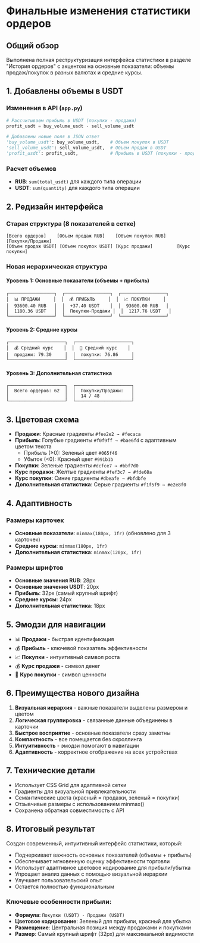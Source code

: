 # Финальные изменения статистики ордеров

## Общий обзор

Выполнена полная реструктуризация интерфейса статистики в разделе "История ордеров" с акцентом на основные показатели: объемы продаж/покупок в разных валютах и средние курсы.

## 1. Добавлены объемы в USDT

### Изменения в API (`app.py`)
```python
# Рассчитываем прибыль в USDT (покупки - продажи)
profit_usdt = buy_volume_usdt - sell_volume_usdt

# Добавлены новые поля в JSON ответ
'buy_volume_usdt': buy_volume_usdt,    # Объем покупок в USDT
'sell_volume_usdt': sell_volume_usdt,  # Объем продаж в USDT
'profit_usdt': profit_usdt,            # Прибыль в USDT (покупки - продажи)
```

### Расчет объемов
- **RUB**: `sum(total_usdt)` для каждого типа операции
- **USDT**: `sum(quantity)` для каждого типа операции

## 2. Редизайн интерфейса

### Старая структура (8 показателей в сетке)
```
[Всего ордеров]    [Объем продаж RUB]    [Объем покупок RUB]    [Покупки/Продажи]
[Объем продаж USDT] [Объем покупок USDT] [Курс продажи]         [Курс покупки]
```

### Новая иерархическая структура

#### Уровень 1: Основные показатели (объемы + прибыль)
```
┌─────────────────┐  ┌─────────────────┐  ┌─────────────────┐
│  📊 ПРОДАЖИ     │  │  💰 ПРИБЫЛЬ     │  │  📈 ПОКУПКИ     │
│  93600.40 RUB   │  │  +37.40 USDT    │  │  93600.00 RUB   │
│  1180.36 USDT   │  │  Покупки-Продажи │  │  1217.76 USDT   │
└─────────────────┘  └─────────────────┘  └─────────────────┘
```

#### Уровень 2: Средние курсы
```
┌─────────────────────┐  ┌─────────────────────┐
│  💰 Средний курс    │  │  💎 Средний курс    │
│  продажи: 79.30     │  │  покупки: 76.86     │
└─────────────────────┘  └─────────────────────┘
```

#### Уровень 3: Дополнительная статистика
```
┌─────────────────────┐  ┌─────────────────────┐
│  Всего ордеров: 62  │  │  Покупки/Продажи:   │
│                     │  │  14 / 48            │
└─────────────────────┘  └─────────────────────┘
```

## 3. Цветовая схема

- **Продажи**: Красные градиенты `#fee2e2 → #fecaca`
- **Прибыль**: Голубые градиенты `#f0f9ff → #bae6fd` с адаптивным цветом текста
  - Прибыль (≥0): Зеленый цвет `#065f46`
  - Убыток (<0): Красный цвет `#991b1b`
- **Покупки**: Зеленые градиенты `#dcfce7 → #bbf7d0`
- **Курс продажи**: Желтые градиенты `#fef3c7 → #fde68a`
- **Курс покупки**: Синие градиенты `#dbeafe → #bfdbfe`
- **Дополнительная статистика**: Серые градиенты `#f1f5f9 → #e2e8f0`

## 4. Адаптивность

### Размеры карточек
- **Основные показатели**: `minmax(180px, 1fr)` (обновлено для 3 карточек)
- **Средние курсы**: `minmax(180px, 1fr)`
- **Дополнительная статистика**: `minmax(120px, 1fr)`

### Размеры шрифтов
- **Основные значения RUB**: 28px
- **Основные значения USDT**: 20px
- **Прибыль**: 32px (самый крупный шрифт)
- **Средние курсы**: 24px
- **Дополнительная статистика**: 18px

## 5. Эмодзи для навигации

- 📊 **Продажи** - быстрая идентификация
- 💰 **Прибыль** - ключевой показатель эффективности
- 📈 **Покупки** - интуитивный символ роста
- 💰 **Курс продажи** - символ денег
- 💎 **Курс покупки** - символ ценности

## 6. Преимущества нового дизайна

1. **Визуальная иерархия** - важные показатели выделены размером и цветом
2. **Логическая группировка** - связанные данные объединены в карточки
3. **Быстрое восприятие** - основные показатели сразу заметны
4. **Компактность** - все помещается без скроллинга
5. **Интуитивность** - эмодзи помогают в навигации
6. **Адаптивность** - корректное отображение на всех устройствах

## 7. Технические детали

- Использует CSS Grid для адаптивной сетки
- Градиенты для визуальной привлекательности
- Семантические цвета (красный = продажи, зеленый = покупки)
- Отзывчивые размеры с использованием minmax()
- Сохранена обратная совместимость с API

## 8. Итоговый результат

Создан современный, интуитивный интерфейс статистики, который:
- Подчеркивает важность основных показателей (объемы + прибыль)
- Обеспечивает мгновенную оценку эффективности торговли
- Использует адаптивное цветовое кодирование для прибыли/убытка
- Упрощает анализ данных с помощью визуальной иерархии
- Улучшает пользовательский опыт
- Остается полностью функциональным

### Ключевые особенности прибыли:
- **Формула**: `Покупки (USDT) - Продажи (USDT)`
- **Цветовое кодирование**: Зеленый для прибыли, красный для убытка
- **Размещение**: Центральная позиция между продажами и покупками
- **Размер**: Самый крупный шрифт (32px) для максимальной видимости 